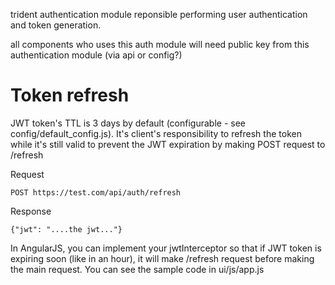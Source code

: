 trident authentication module reponsible performing user authentication and token generation.

all components who uses this auth module will need public key from this authentication module (via api or config?)

# Token refresh

JWT token's TTL is 3 days by default (configurable - see config/default_config.js). It's client's responsibility to refresh the token while it's still valid to prevent the JWT expiration by making POST request to /refresh

Request
```
POST https://test.com/api/auth/refresh
```

Response
```
{"jwt": "....the jwt..."}
```

In AngularJS, you can implement your jwtInterceptor so that if JWT token is expiring soon (like in an hour), it will make /refresh request before making the main request. You can see the sample code in ui/js/app.js

